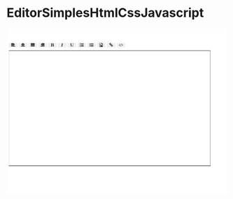 # EditorSimplesHtmlCssJavascript
<img src="https://github.com/Ma4rcoss/EditorSimplesHtmlCssJavascript/blob/main/img2.jpg">
